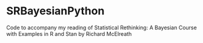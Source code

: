 # SRBayesianPython
Code to accompany my reading of Statistical Rethinking: A Bayesian Course with Examples in R and Stan by Richard McElreath
